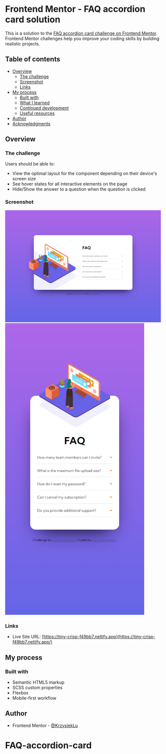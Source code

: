 # Frontend Mentor - FAQ accordion card solution

This is a solution to the [FAQ accordion card challenge on Frontend Mentor](https://www.frontendmentor.io/challenges/faq-accordion-card-XlyjD0Oam). Frontend Mentor challenges help you improve your coding skills by building realistic projects.

## Table of contents

- [Overview](#overview)
  - [The challenge](#the-challenge)
  - [Screenshot](#screenshot)
  - [Links](#links)
- [My process](#my-process)
  - [Built with](#built-with)
  - [What I learned](#what-i-learned)
  - [Continued development](#continued-development)
  - [Useful resources](#useful-resources)
- [Author](#author)
- [Acknowledgments](#acknowledgments)

## Overview

### The challenge

Users should be able to:

- View the optimal layout for the component depending on their device's screen size
- See hover states for all interactive elements on the page
- Hide/Show the answer to a question when the question is clicked

### Screenshot

![Desktop](./Screenshots/Desktop-screenshot.png)
![Mobile](./Screenshots/Mobile-screenshot.png)

### Links

- Live Site URL: [https://tiny-crisp-f49bb7.netlify.app](https://tiny-crisp-f49bb7.netlify.app/)

## My process

### Built with

- Semantic HTML5 markup
- SCSS custom properties
- Flexbox
- Mobile-first workflow

## Author

- Frontend Mentor - [@KrzysiekLu](https://www.frontendmentor.io/profile/yourusername)

# FAQ-accordion-card
